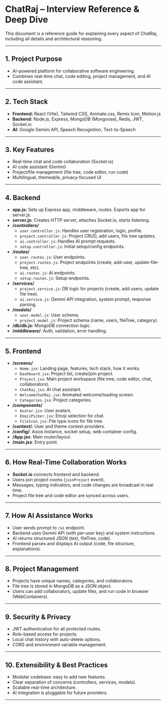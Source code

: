 # ChatRaj – Interview Reference & Deep Dive

This document is a reference guide for explaining every aspect of ChatRaj, including all details and architectural reasoning.

---

## 1. **Project Purpose**
- AI-powered platform for collaborative software engineering.
- Combines real-time chat, code editing, project management, and AI code assistant.

---

## 2. **Tech Stack**
- **Frontend:** React (Vite), Tailwind CSS, Animate.css, Remix Icon, Motion.js
- **Backend:** Node.js, Express, MongoDB (Mongoose), Redis, JWT, Socket.io
- **AI:** Google Gemini API, Speech Recognition, Text-to-Speech

---

## 3. **Key Features**
- Real-time chat and code collaboration (Socket.io)
- AI code assistant (Gemini)
- Project/file management (file tree, code editor, run code)
- Multilingual, themeable, privacy-focused UI

---

## 4. **Backend**

- **app.js:** Sets up Express app, middleware, routes. Exports app for server.js.
- **server.js:** Creates HTTP server, attaches Socket.io, starts listening.
- **/controllers/**
  - `user.controller.js`: Handles user registration, login, profile.
  - `project.controller.js`: Project CRUD, add users, file tree updates.
  - `ai.controller.js`: Handles AI prompt requests.
  - `setup.controller.js`: Initial setup/config endpoints.
- **/routes/**
  - `user.routes.js`: User endpoints.
  - `project.routes.js`: Project endpoints (create, add-user, update-file-tree, etc).
  - `ai.routes.js`: AI endpoints.
  - `setup.routes.js`: Setup endpoints.
- **/services/**
  - `project.service.js`: DB logic for projects (create, add users, update file tree).
  - `ai.service.js`: Gemini API integration, system prompt, response parsing.
- **/models/**
  - `user.model.js`: User schema.
  - `project.model.js`: Project schema (name, users, fileTree, category).
- **/db/db.js:** MongoDB connection logic.
- **/middleware/**: Auth, validation, error handling.

---

## 5. **Frontend**

- **/screens/**
  - `Home.jsx`: Landing page, features, tech stack, how it works.
  - `Dashboard.jsx`: Project list, create/join project.
  - `Project.jsx`: Main project workspace (file tree, code editor, chat, collaborators).
  - `ChatRaj.jsx`: AI chat assistant.
  - `WelcomeChatRaj.jsx`: Animated welcome/loading screen.
  - `Categories.jsx`: Project categories.
- **/components/**
  - `Avatar.jsx`: User avatars.
  - `EmojiPicker.jsx`: Emoji selection for chat.
  - `FileIcon.jsx`: File type icons for file tree.
- **/context/**: User and theme context providers.
- **/config/**: Axios instance, socket setup, web container config.
- **/App.jsx**: Main router/layout.
- **/main.jsx**: Entry point.

---

## 6. **How Real-Time Collaboration Works**
- **Socket.io** connects frontend and backend.
- Users join project rooms (`joinProject` event).
- Messages, typing indicators, and code changes are broadcast in real time.
- Project file tree and code editor are synced across users.

---

## 7. **How AI Assistance Works**
- User sends prompt to `/ai` endpoint.
- Backend uses Gemini API (with per-user key) and system instructions.
- AI returns structured JSON (text, fileTree, code).
- Frontend parses and displays AI output (code, file structure, explanations).

---

## 8. **Project Management**
- Projects have unique names, categories, and collaborators.
- File tree is stored in MongoDB as a JSON object.
- Users can add collaborators, update files, and run code in browser (WebContainers).

---

## 9. **Security & Privacy**
- JWT authentication for all protected routes.
- Role-based access for projects.
- Local chat history with auto-delete options.
- CORS and environment variable management.

---

## 10. **Extensibility & Best Practices**
- Modular codebase: easy to add new features.
- Clear separation of concerns (controllers, services, models).
- Scalable real-time architecture.
- AI integration is pluggable for future providers.

---